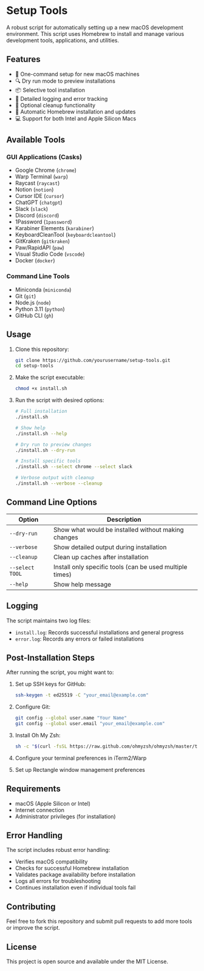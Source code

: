 # Setup Tools

A robust script for automatically setting up a new macOS development environment. This script uses Homebrew to install and manage various development tools, applications, and utilities.

## Features

- 🚀 One-command setup for new macOS machines
- 🔍 Dry run mode to preview installations
- 📦 Selective tool installation
- 📝 Detailed logging and error tracking
- 🧹 Optional cleanup functionality
- 🔄 Automatic Homebrew installation and updates
- 💻 Support for both Intel and Apple Silicon Macs

## Available Tools

### GUI Applications (Casks)
- Google Chrome (`chrome`)
- Warp Terminal (`warp`)
- Raycast (`raycast`)
- Notion (`notion`)
- Cursor IDE (`cursor`)
- ChatGPT (`chatgpt`)
- Slack (`slack`)
- Discord (`discord`)
- 1Password (`1password`)
- Karabiner Elements (`karabiner`)
- KeyboardCleanTool (`keyboardcleantool`)
- GitKraken (`gitkraken`)
- Paw/RapidAPI (`paw`)
- Visual Studio Code (`vscode`)
- Docker (`docker`)

### Command Line Tools
- Miniconda (`miniconda`)
- Git (`git`)
- Node.js (`node`)
- Python 3.11 (`python`)
- GitHub CLI (`gh`)

## Usage

1. Clone this repository:
   ```bash
   git clone https://github.com/yourusername/setup-tools.git
   cd setup-tools
   ```

2. Make the script executable:
   ```bash
   chmod +x install.sh
   ```

3. Run the script with desired options:
   ```bash
   # Full installation
   ./install.sh

   # Show help
   ./install.sh --help

   # Dry run to preview changes
   ./install.sh --dry-run

   # Install specific tools
   ./install.sh --select chrome --select slack

   # Verbose output with cleanup
   ./install.sh --verbose --cleanup
   ```

## Command Line Options

| Option | Description |
|--------|-------------|
| `--dry-run` | Show what would be installed without making changes |
| `--verbose` | Show detailed output during installation |
| `--cleanup` | Clean up caches after installation |
| `--select TOOL` | Install only specific tools (can be used multiple times) |
| `--help` | Show help message |

## Logging

The script maintains two log files:
- `install.log`: Records successful installations and general progress
- `error.log`: Records any errors or failed installations

## Post-Installation Steps

After running the script, you might want to:

1. Set up SSH keys for GitHub:
   ```bash
   ssh-keygen -t ed25519 -C "your_email@example.com"
   ```

2. Configure Git:
   ```bash
   git config --global user.name "Your Name"
   git config --global user.email "your_email@example.com"
   ```

3. Install Oh My Zsh:
   ```bash
   sh -c "$(curl -fsSL https://raw.github.com/ohmyzsh/ohmyzsh/master/tools/install.sh)"
   ```

4. Configure your terminal preferences in iTerm2/Warp
5. Set up Rectangle window management preferences

## Requirements

- macOS (Apple Silicon or Intel)
- Internet connection
- Administrator privileges (for installation)

## Error Handling

The script includes robust error handling:
- Verifies macOS compatibility
- Checks for successful Homebrew installation
- Validates package availability before installation
- Logs all errors for troubleshooting
- Continues installation even if individual tools fail

## Contributing

Feel free to fork this repository and submit pull requests to add more tools or improve the script.

## License

This project is open source and available under the MIT License.
